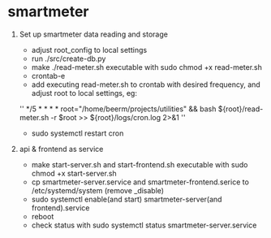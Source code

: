 # smartmeter

1. Set up smartmeter data reading and storage
	- adjust root_config to local settings
	- run ./src/create-db.py 
	- make ./read-meter.sh executable with sudo chmod +x read-meter.sh
	- crontab-e 
	- add executing read-meter.sh to crontab with desired frequency, and adjust root to local settings, eg:
	
	 '' */5 * * * * root="/home/beerm/projects/utilities" && bash ${root}/read-meter.sh -r $root >> ${root}/logs/cron.log 2>&1 '' 
	
	- sudo systemctl restart cron
2. api & frontend as service
	- make start-server.sh and start-frontend.sh executable with sudo chmod +x start-server.sh
	- cp smartmeter-server.service and smartmeter-frontend.serice to /etc/systemd/system (remove _disable)
	- sudo systemctl enable(and start) smartmeter-server(and frontend).service
	- reboot
	- check status with sudo systemctl status smartmeter-server.service 
